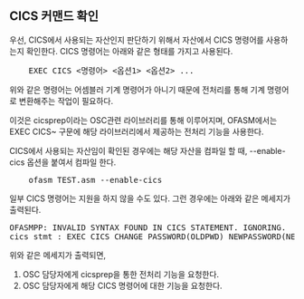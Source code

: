 ## CICS 커맨드 확인
우선, CICS에서 사용되는 자산인지 판단하기 위해서 자산에서 CICS 명령어를 사용하는지 확인한다. CICS 명령어는 아래와 같은 형태를 가지고 사용된다. 

<pre>
    EXEC CICS <명령어> <옵션1> <옵션2> ...
</pre>

위와 같은 명령어는 어셈블러 기계 명령어가 아니기 때문에 전처리를 통해 기계 명령어로 변환해주는 작업이 필요하다.

이것은 cicsprep이라는 OSC관련 라이브러리를 통해 이루어지며, OFASM에서는 EXEC CICS~ 구문에 해당 라이브러리에서 제공하는 전처리 기능을 사용한다.

CICS에서 사용되는 자산임이 확인된 경우에는 해당 자산을 컴파일 할 때, --enable-cics 옵션을 붙여서 컴파일 한다.

<pre>
    ofasm TEST.asm --enable-cics
</pre>

일부 CICS 명령어는 지원을 하지 않을 수도 있다. 그런 경우에는 아래와 같은 메세지가 출력된다.

<pre>
OFASMPP: INVALID SYNTAX FOUND IN CICS STATEMENT. IGNORING.
cics_stmt : EXEC CICS CHANGE PASSWORD(OLDPWD) NEWPASSWORD(NEWPWD)            USERID(SYSUSER);
</pre>

위와 같은 메세지가 출력되면,

1. OSC 담당자에게 cicsprep을 통한 전처리 기능을 요청한다.
2. OSC 담당자에게 해당 CICS 명령어에 대한 기능을 요청한다.